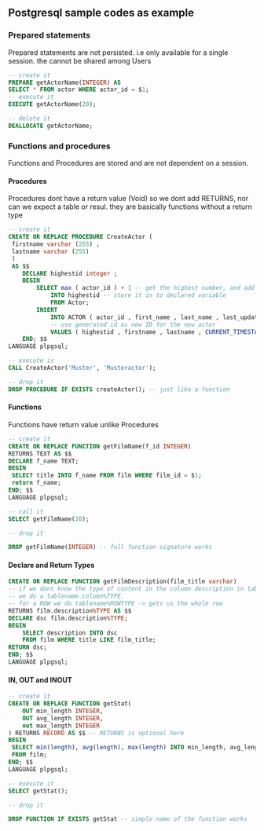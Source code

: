## Postgresql sample codes as example

### Prepared statements

Prepared statements are not persisted. i.e only available for a single session. the cannot be shared among Users

```sql
-- create it 
PREPARE getActorName(INTEGER) AS
SELECT * FROM actor WHERE actor_id = $1;
-- execute it 
EXECUTE getActorName(20);

-- delete it 
DEALLOCATE getActorName;
```

### Functions and procedures
Functions and Procedures are stored and are not dependent on a session.
#### Procedures
Procedures dont have a return value (Void) so we dont add RETURNS, nor can we expect a table or resul.
they are basically functions without a return type

```sql
-- create it
CREATE OR REPLACE PROCEDURE CreateActor (
 firstname varchar (255) ,
 lastname varchar (255)
 )
 AS $$
    DECLARE highestid integer ;
    BEGIN
        SELECT max ( actor_id ) + 1 -- get the highest number, and add 1 to make a new id
            INTO highestid -- store it in to declared variable
            FROM Actor;
        INSERT
            INTO ACTOR ( actor_id , first_name , last_name , last_update )
            -- use generated id as new ID for the new actor
            VALUES ( highestid , firstname , lastname , CURRENT_TIMESTAMP ); 
    END; $$ 
LANGUAGE plpgsql;

-- execute is
CALL CreateActor('Muster', 'Musteractor');

-- drop it
DROP PROCEDURE IF EXISTS createActor(); -- just like a function
```

#### Functions
Functions have return value unlike Procedures

```sql
-- create it
CREATE OR REPLACE FUNCTION getFilmName(f_id INTEGER) 
RETURNS TEXT AS $$
DECLARE f_name TEXT;
BEGIN
 SELECT title INTO f_name FROM film WHERE film_id = $1;
 return f_name;
END; $$
LANGUAGE plpgsql;

-- call it
SELECT getFilmName(20);

-- drop it

DROP getFilmName(INTEGER) -- full function signature works
```
#### Declare and Return Types

```sql
CREATE OR REPLACE FUNCTION getFilmDescription(film_title varchar)
-- if we dont know the type of content in the column description in table film is
-- we do a tablename.column%TYPE. 
-- for a ROW we do tablename%ROWTYPE -> gets us the whole row
RETURNS film.description%TYPE AS $$ 
DECLARE dsc film.description%TYPE;
BEGIN
	SELECT description INTO dsc 
	FROM film WHERE title LIKE film_title;
RETURN dsc;
END; $$
LANGUAGE plpgsql;
```

#### IN, OUT and INOUT

```sql
-- create it
CREATE OR REPLACE FUNCTION getStat(
	OUT min_length INTEGER,
	OUT avg_length INTEGER,
	out max_length INTEGER
) RETURNS RECORD AS $$ -- RETURNS is optional here
BEGIN
 SELECT min(length), avg(length), max(length) INTO min_length, avg_length, max_length
 FROM film;
END; $$
LANGUAGE plpgsql;

-- execute it
SELECT getStat();

-- drop it

DROP FUNCTION IF EXISTS getStat -- simple name of the function works

```